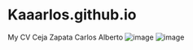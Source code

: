 # Kaaarlos.github.io
My CV
Ceja Zapata Carlos Alberto
![image](https://user-images.githubusercontent.com/73798412/185516684-415806d4-f5e8-4234-ad85-33256dcc9055.png)
![image](https://user-images.githubusercontent.com/73798412/184568058-2eb67594-4142-4f9e-a1e1-8237f1d8fcc1.png)
